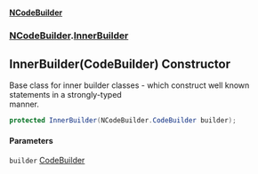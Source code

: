 #### [NCodeBuilder](index.md 'index')
### [NCodeBuilder](NCodeBuilder.md 'NCodeBuilder').[InnerBuilder](NCodeBuilder.InnerBuilder.md 'NCodeBuilder.InnerBuilder')

## InnerBuilder(CodeBuilder) Constructor

Base class for inner builder classes - which construct well known statements in a strongly-typed  
manner.

```csharp
protected InnerBuilder(NCodeBuilder.CodeBuilder builder);
```
#### Parameters

<a name='NCodeBuilder.InnerBuilder.InnerBuilder(NCodeBuilder.CodeBuilder).builder'></a>

`builder` [CodeBuilder](NCodeBuilder.CodeBuilder.md 'NCodeBuilder.CodeBuilder')